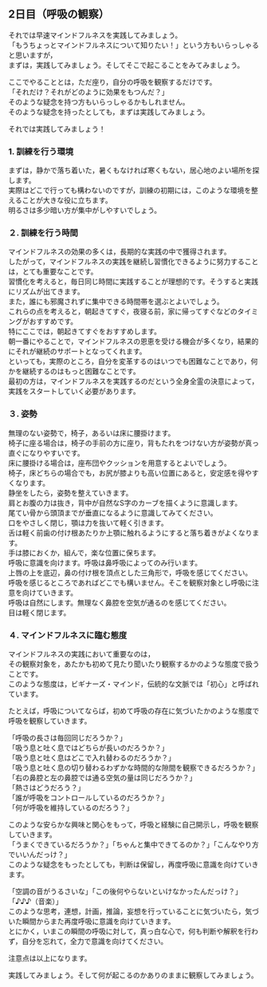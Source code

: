 ## 2日目（呼吸の観察）


それでは早速マインドフルネスを実践してみましょう。  
「もうちょっとマインドフルネスについて知りたい！」という方もいらっしゃると思いますが，  
まずは，実践してみましょう。そしてそこで起こることをみてみましょう。  


ここでやることとは，ただ座り，自分の呼吸を観察するだけです。  
「それだけ？それがどのように効果をもつんだ？」  
そのような疑念を持つ方もいらっしゃるかもしれません。  
そのような疑念を持ったとしても，まずは実践してみましょう。  


それでは実践してみましょう！


### 1. 訓練を行う環境  
まずは，静かで落ち着いた，暑くもなければ寒くもない，居心地のよい場所を探します。  
実際はどこで行っても構わないのですが，訓練の初期には，このような環境を整えることが大きな役に立ちます。  
明るさは多少暗い方が集中がしやすいでしょう。  


### ２. 訓練を行う時間  
マインドフルネスの効果の多くは，長期的な実践の中で獲得されます。  
したがって，マインドフルネスの実践を継続し習慣化できるように努力することは，とても重要なことです。  
習慣化を考えると，毎日同じ時間に実践することが理想的です。そうすると実践にリズムが出てきます。  
また，誰にも邪魔されずに集中できる時間帯を選ぶとよいでしょう。  
これらの点を考えると，朝起きてすぐ，夜寝る前，家に帰ってすぐなどのタイミングがおすすめです。  
特にここでは，朝起きてすぐをおすすめします。  
朝一番にやることで，マインドフルネスの恩恵を受ける機会が多くなり，結果的にそれが継続のサポートとなってくれます。  
といっても，実際のところ，自分を変革するのはいつでも困難なことであり，何かを継続するのはもっと困難なことです。  
最初の方は，マインドフルネスを実践するのだという全身全霊の決意によって，実践をスタートしていく必要があります。  


### ３. 姿勢  
無理のない姿勢で，椅子，あるいは床に腰掛けます。  
椅子に座る場合は，椅子の手前の方に座り，背もたれをつけない方が姿勢が真っ直ぐになりやすいです。  
床に腰掛ける場合は，座布団やクッションを用意するとよいでしょう。  
椅子，床どちらの場合でも，お尻が膝よりも高い位置にあると，安定感を得やすくなります。  
静坐をしたら，姿勢を整えていきます。  
肩とお腹の力は抜き，背中が自然なS字のカーブを描くように意識します。  
尾てい骨から頭頂までが垂直になるように意識してみてください。  
口をやさしく閉じ，顎は力を抜いて軽く引きます。  
舌は軽く前歯の付け根あたりか上顎に触れるようにすると落ち着きがよくなります。  
手は膝におくか，組んで，楽な位置に保ちます。  
呼吸に意識を向けます。呼吸は鼻呼吸によってのみ行います。  
上唇の上を底辺，鼻の付け根を頂点とした三角形で，呼吸を感じてください。  
呼吸を感じるところであればどこでも構いません。そこを観察対象とし呼吸に注意を向けていきます。  
呼吸は自然にします。無理なく鼻腔を空気が通るのを感じてください。  
目は軽く閉じます。


### ４. マインドフルネスに臨む態度  
マインドフルネスの実践において重要なのは，  
その観察対象を，あたかも初めて見たり聞いたり観察するかのような態度で扱うことです。  
このような態度は，ビギナーズ・マインド，伝統的な文脈では「初心」と呼ばれています。  

たとえば，呼吸についてならば，初めて呼吸の存在に気づいたかのような態度で呼吸を観察していきます。  

「呼吸の長さは毎回同じだろうか？」  
「吸う息と吐く息ではどちらが長いのだろうか？」  
「吸う息と吐く息はどこで入れ替わるのだろうか？」  
「吸う息と吐く息の切り替わるわずかな時間的な隙間を観察できるだろうか？」  
「右の鼻腔と左の鼻腔では通る空気の量は同じだろうか？」  
「熱さはどうだろう？」  
「誰が呼吸をコントロールしているのだろうか？」  
「何が呼吸を維持しているのだろう？」  

このような安らかな興味と関心をもって，呼吸と経験に自己開示し，呼吸を観察していきます。  
「うまくできているだろうか？」「ちゃんと集中できてるのか？」「こんなやり方でいいんだっけ？」  
このような疑念をもったとしても，判断は保留し，再度呼吸に意識を向けていきます。  

「空調の音がうるさいな」「この後何やらないといけなかったんだっけ？」「♪♪♪（音楽）」  
このような思考，連想，計画，推論，妄想を行っていることに気づいたら，気づいた瞬間からまた再度呼吸に意識を向けていきます。  
とにかく，いまこの瞬間の呼吸に対して，真っ白な心で，何も判断や解釈を行わず，自分を忘れて，全力で意識を向けてください。  

注意点は以上になります。  

実践してみましょう。そして何が起こるのかありのままに観察してみましょう。  


